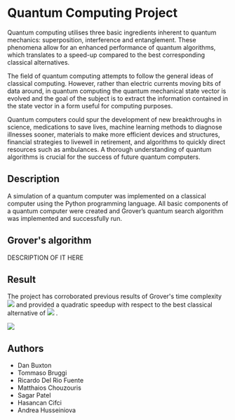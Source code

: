 # Quantum Computing Project

Quantum computing utilises three basic ingredients inherent to quantum mechanics: superposition, interference and entanglement. These phenomena allow for an enhanced performance of quantum algorithms, which translates to a speed-up compared to the best corresponding classical alternatives.

The  field  of  quantum  computing  attempts  to  follow  the  general  ideas  of  classical computing.   However,  rather  than  electric  currents  moving  bits  of  data  around,  in quantum  computing  the  quantum  mechanical  state  vector  is  evolved  and  the  goal of the subject is to extract the information contained in the state vector in  a  form  useful  for  computing  purposes.

Quantum  computers  could  spur  the  development  of  new  breakthroughs  in  science, medications  to  save  lives,  machine  learning  methods  to  diagnose  illnesses  sooner, materials  to  make  more  efficient  devices  and  structures,  financial  strategies  to  livewell  in  retirement,  and  algorithms  to  quickly  direct  resources  such  as  ambulances. A thorough understanding of quantum algorithms is crucial for the success of future quantum computers.


## Description

A simulation of a quantum computer was implemented on a classical computer using the Python programming language. All basic components of a quantum computer were created and Grover’s quantum search algorithm was implemented and successfully run.

## Grover's algorithm

DESCRIPTION OF IT HERE 

## Result

The project has corroborated previous results of Grover's time complexity <img src="https://render.githubusercontent.com/render/math?math=O(\sqrt(N))">  and provided a quadratic speedup with respect to the best classical alternative of <img src="https://render.githubusercontent.com/render/math?math=O(N)"> .

<img src="https://render.githubusercontent.com/render/math?math=e^{i %2B\pi} =x%2B1">

## Authors

- Dan Buxton
- Tommaso Bruggi
- Ricardo Del Rio Fuente
- Matthaios Chouzouris
- Sagar Patel
- Hasancan Cifci
- Andrea Husseiniova
